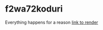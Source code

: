 # f2wa72koduri
Everything happens for a reason 
[ link to render ](https://server-utjw.onrender.com)
